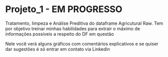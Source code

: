 # Projeto_1 - EM PROGRESSO
 Tratamento, limpeza e Análise Preditiva do dataframe Agricutural Raw.
 Tem por objetivo treinar minhas habilidades para extrair o máximo de informações possíveis a respeito do DF em questão
 
Nele você verá alguns gráficos com comentários explicativos e se quiser dar sugestões é só entrar em contato via Linkedin
 

